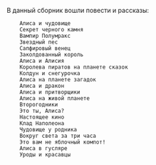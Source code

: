 <!--2017-02-16 19:21:38-->
В данный сборник вошли повести и рассказы:
        
        Алиса и чудовище
        Секрет черного камня
        Вампир Полумракс
        Звездный пес
        Сапфировый венец
        Заколдованный король
        Алиса и Алисия
        Королева пиратов на планете сказок
        Колдун и снегурочка
        Алиса на планете загадок
        Алиса и дракон
        Алиса и притворщики
        Алиса на живой планете
        Второгодники
        Это ты, Алиса?
        Настоящее кино
        Клад Наполеона
        Чудовище у родника
        Вокруг света за три часа
        Это вам не яблочный компот!
        Алиса в гусляре
        Уроды и красавцы